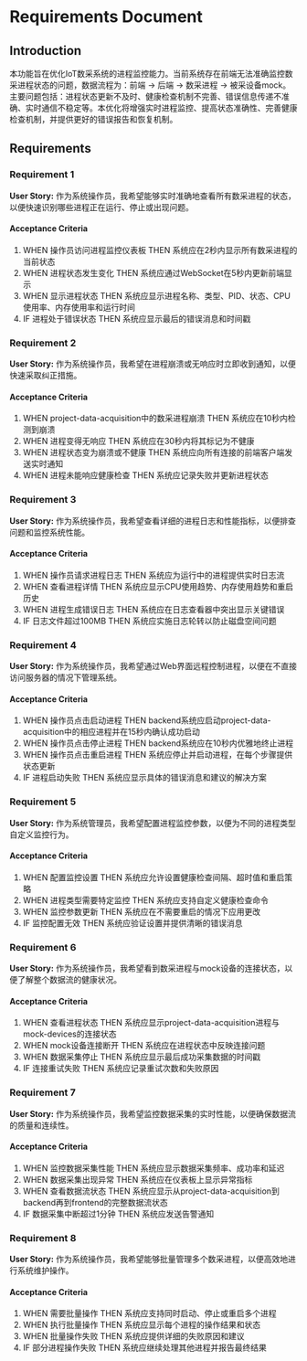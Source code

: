 # Requirements Document

## Introduction

本功能旨在优化IoT数采系统的进程监控能力。当前系统存在前端无法准确监控数采进程状态的问题，数据流程为：前端 → 后端 → 数采进程 → 被采设备mock。主要问题包括：进程状态更新不及时、健康检查机制不完善、错误信息传递不准确、实时通信不稳定等。本优化将增强实时进程监控、提高状态准确性、完善健康检查机制，并提供更好的错误报告和恢复机制。

## Requirements

### Requirement 1

**User Story:** 作为系统操作员，我希望能够实时准确地查看所有数采进程的状态，以便快速识别哪些进程正在运行、停止或出现问题。

#### Acceptance Criteria

1. WHEN 操作员访问进程监控仪表板 THEN 系统应在2秒内显示所有数采进程的当前状态
2. WHEN 进程状态发生变化 THEN 系统应通过WebSocket在5秒内更新前端显示
3. WHEN 显示进程状态 THEN 系统应显示进程名称、类型、PID、状态、CPU使用率、内存使用率和运行时间
4. IF 进程处于错误状态 THEN 系统应显示最后的错误消息和时间戳

### Requirement 2

**User Story:** 作为系统操作员，我希望在进程崩溃或无响应时立即收到通知，以便快速采取纠正措施。

#### Acceptance Criteria

1. WHEN project-data-acquisition中的数采进程崩溃 THEN 系统应在10秒内检测到崩溃
2. WHEN 进程变得无响应 THEN 系统应在30秒内将其标记为不健康
3. WHEN 进程状态变为崩溃或不健康 THEN 系统应向所有连接的前端客户端发送实时通知
4. WHEN 进程未能响应健康检查 THEN 系统应记录失败并更新进程状态

### Requirement 3

**User Story:** 作为系统操作员，我希望查看详细的进程日志和性能指标，以便排查问题和监控系统性能。

#### Acceptance Criteria

1. WHEN 操作员请求进程日志 THEN 系统应为运行中的进程提供实时日志流
2. WHEN 查看进程详情 THEN 系统应显示CPU使用趋势、内存使用趋势和重启历史
3. WHEN 进程生成错误日志 THEN 系统应在日志查看器中突出显示关键错误
4. IF 日志文件超过100MB THEN 系统应实施日志轮转以防止磁盘空间问题

### Requirement 4

**User Story:** 作为系统操作员，我希望通过Web界面远程控制进程，以便在不直接访问服务器的情况下管理系统。

#### Acceptance Criteria

1. WHEN 操作员点击启动进程 THEN backend系统应启动project-data-acquisition中的相应进程并在15秒内确认成功启动
2. WHEN 操作员点击停止进程 THEN backend系统应在10秒内优雅地终止进程
3. WHEN 操作员点击重启进程 THEN 系统应停止并启动进程，在每个步骤提供状态更新
4. IF 进程启动失败 THEN 系统应显示具体的错误消息和建议的解决方案

### Requirement 5

**User Story:** 作为系统管理员，我希望配置进程监控参数，以便为不同的进程类型自定义监控行为。

#### Acceptance Criteria

1. WHEN 配置监控设置 THEN 系统应允许设置健康检查间隔、超时值和重启策略
2. WHEN 进程类型需要特定监控 THEN 系统应支持自定义健康检查命令
3. WHEN 监控参数更新 THEN 系统应在不需要重启的情况下应用更改
4. IF 监控配置无效 THEN 系统应验证设置并提供清晰的错误消息

### Requirement 6

**User Story:** 作为系统操作员，我希望看到数采进程与mock设备的连接状态，以便了解整个数据流的健康状况。

#### Acceptance Criteria

1. WHEN 查看进程状态 THEN 系统应显示project-data-acquisition进程与mock-devices的连接状态
2. WHEN mock设备连接断开 THEN 系统应在进程状态中反映连接问题
3. WHEN 数据采集停止 THEN 系统应显示最后成功采集数据的时间戳
4. IF 连接重试失败 THEN 系统应记录重试次数和失败原因

### Requirement 7

**User Story:** 作为系统操作员，我希望监控数据采集的实时性能，以便确保数据流的质量和连续性。

#### Acceptance Criteria

1. WHEN 监控数据采集性能 THEN 系统应显示数据采集频率、成功率和延迟
2. WHEN 数据采集出现异常 THEN 系统应在仪表板上显示异常指标
3. WHEN 查看数据流状态 THEN 系统应显示从project-data-acquisition到backend再到frontend的完整数据流状态
4. IF 数据采集中断超过1分钟 THEN 系统应发送告警通知

### Requirement 8

**User Story:** 作为系统操作员，我希望能够批量管理多个数采进程，以便高效地进行系统维护操作。

#### Acceptance Criteria

1. WHEN 需要批量操作 THEN 系统应支持同时启动、停止或重启多个进程
2. WHEN 执行批量操作 THEN 系统应显示每个进程的操作结果和状态
3. WHEN 批量操作失败 THEN 系统应提供详细的失败原因和建议
4. IF 部分进程操作失败 THEN 系统应继续处理其他进程并报告最终结果